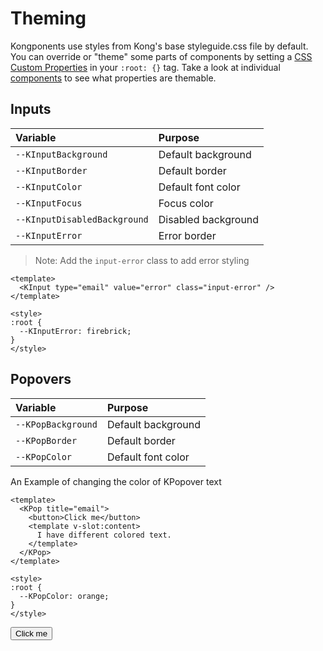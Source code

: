# Theming

Kongponents use styles from Kong's base styleguide.css file by default. You can override or "theme" some parts of components by setting a [CSS Custom Properties](https://developer.mozilla.org/en-US/docs/Web/CSS/--*) in your `:root: {}` tag. Take a look at individual [components](/components/) to see what properties are themable.

## Inputs

| Variable | Purpose
|:-------- |:-------
| `--KInputBackground`| Default background
| `--KInputBorder`| Default border
| `--KInputColor`| Default font color
| `--KInputFocus`| Focus color
| `--KInputDisabledBackground`| Disabled background
| `--KInputError`| Error border

> Note: Add the `input-error` class to add error styling

```vue
<template>
  <KInput type="email" value="error" class="input-error" />
</template>

<style>
:root {
  --KInputError: firebrick;
}
</style>
```

<KInput id="theme-page-kinput" class="input-error" type="email" value="error" />

## Popovers

| Variable | Purpose
|:-------- |:-------
| `--KPopBackground`| Default background
| `--KPopBorder`| Default border
| `--KPopColor`| Default font color

An Example of changing the color of KPopover text

```vue
<template>
  <KPop title="email">
    <button>Click me</button>
    <template v-slot:content>
      I have different colored text.
    </template>
  </KPop>
</template>

<style>
:root {
  --KPopColor: orange;
}
</style>
```

<div id="theme-page-kpop">
<KPop title="email" target="#theme-page-kpop">
  <button>Click me</button>
  <template v-slot:content>
    I have different colored text.
  </template>
  </KPop>
</div>

<style scoped>
# theme-page-kinput { --KInputError: firebrick; }
# theme-page-kpop  { --KPopColor: orange; }
</style>
